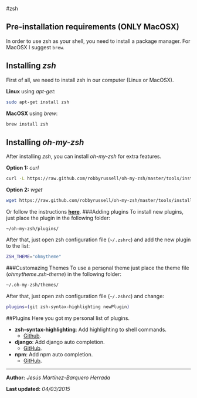 #zsh
## Pre-installation requirements (ONLY MacOSX)
In order to use zsh as your shell, you need to install a package manager. For MacOSX I suggest `brew`.
## Installing _zsh_
First of all, we need to install zsh in our computer (Linux or MacOSX).

**Linux** using _apt-get_:
```Bash
sudo apt-get install zsh
```

**MacOSX** using _brew_:
```Bash
brew install zsh
```
## Installing _oh-my-zsh_
After installing _zsh_, you can install _oh-my-zsh_ for extra features.

**Option 1:** _curl_
```Bash
curl -L https://raw.github.com/robbyrussell/oh-my-zsh/master/tools/install.sh | sh
```
**Option 2:** _wget_
```Bash
wget https://raw.github.com/robbyrussell/oh-my-zsh/master/tools/install.sh -O - | sh
```
Or follow the instructions **[here](https://github.com/robbyrussell/oh-my-zsh#manual-installation)**.
###Adding plugins
To install new plugins, just place the plugin in the following folder:
````
~/oh-my-zsh/plugins/
````
After that, just open zsh configuration file (`~/.zshrc`) and add the new plugin to the list:
```Bash
ZSH_THEME="ohmytheme"
```
###Customazing Themes
To use a personal theme just place the theme file (_ohmytheme.zsh-theme_) in the following folder:
```Bash
~/.oh-my-zsh/themes/
```
After that, just open zsh configuration file (`~/.zshrc`) and change:
```Bash
plugins=(git zsh-syntax-highlighting newPlugin)
```
##Plugins
Here you got my personal list of plugins.

- __zsh-syntax-highlighting__: Add highlighting to shell commands.
    + [Github](https://github.com/zsh-users/zsh-syntax-highlighting).
- __django__: Add django auto completion.
    + [GitHub](https://github.com/robbyrussell/oh-my-zsh/tree/master/plugins/django).
- __npm__: Add npm auto completion.
    + [GitHub](https://github.com/robbyrussell/oh-my-zsh/tree/master/plugins/npm).

---
**Author:** *Jesús Martínez-Barquero Herrada*

**Last updated:** _04/03/2015_